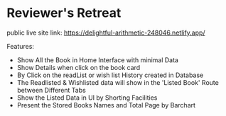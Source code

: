 # Reviewer's Retreat

public live site link: https://delightful-arithmetic-248046.netlify.app/


Features:
* Show All the Book in Home Interface with minimal Data
* Show Details when click on the book card
* By Click on the readList or wish list History created in Database
* The Readlisted & Wishlisted data will show in the 'Listed Book' Route between Different Tabs
* Show the Listed Data in UI by Shorting Facilities
* Present the Stored Books Names and Total Page by Barchart